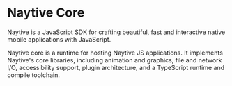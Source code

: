 # Naytive Core

Naytive is a JavaScript SDK for crafting beautiful, fast and interactive native mobile applications with JavaScript.

Naytive core is a runtime for hosting Naytive JS applications. It implements Naytive's core libraries, including animation and graphics, file and network I/O,
accessibility support, plugin architecture, and a TypeScript runtime and compile
toolchain.
